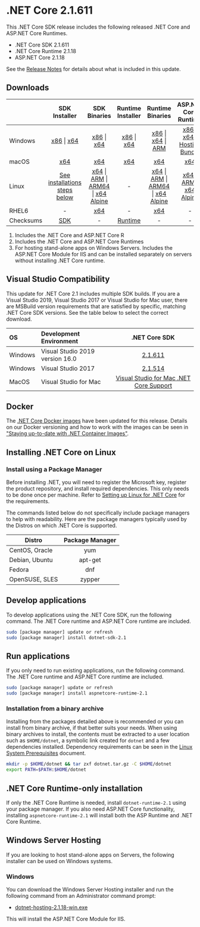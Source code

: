 # .NET Core 2.1.611

This .NET Core SDK release includes the following released .NET Core and ASP.NET Core Runtimes.

* .NET Core SDK 2.1.611
* .NET Core Runtime 2.1.18
* ASP.NET Core 2.1.18

See the [Release Notes](2.1.18.md) for details about what is included in this update.

## Downloads

|           | SDK Installer                        | SDK Binaries                 | Runtime Installer                                        | Runtime Binaries                                 | ASP.NET Core Runtime           |
| --------- | :------------------------------------------:     | :----------------------:                 | :---------------------------:                            | :-------------------------:                      | :-----------------:            |
| Windows   | [x86][dotnet-sdk-win-x86.exe] \| [x64][dotnet-sdk-win-x64.exe] | [x86][dotnet-sdk-win-x86.zip] \| [x64][dotnet-sdk-win-x64.zip] | [x86][dotnet-runtime-win-x86.exe] \| [x64][dotnet-runtime-win-x64.exe] | [x86][dotnet-runtime-win-x86.zip] \| [x64][dotnet-runtime-win-x64.zip] \| [ARM][dotnet-runtime-win-arm.zip] | [x86][aspnetcore-runtime-win-x86.exe] \| [x64][aspnetcore-runtime-win-x64.exe] \| [Hosting Bundle][dotnet-hosting-win.exe] |
| macOS     | [x64][dotnet-sdk-osx-x64.pkg]  | [x64][dotnet-sdk-osx-x64.tar.gz]     | [x64][dotnet-runtime-osx-x64.pkg] | [x64][dotnet-runtime-osx-x64.tar.gz] | [x64][aspnetcore-runtime-osx-x64.tar.gz] |
| Linux     | [See installations steps below][linux-install]   | [x64][dotnet-sdk-linux-x64.tar.gz] \| [ARM][dotnet-sdk-linux-arm.tar.gz] \| [ARM64][dotnet-sdk-linux-arm64.tar.gz] \| [x64 Alpine][dotnet-sdk-linux-musl-x64.tar.gz] | - | [x64][dotnet-runtime-linux-x64.tar.gz] \| [ARM][dotnet-runtime-linux-arm.tar.gz] \| [ARM64][dotnet-runtime-linux-arm64.tar.gz] \| [x64 Alpine][dotnet-runtime-linux-musl-x64.tar.gz] | [x64][aspnetcore-runtime-linux-x64.tar.gz]  \| [ARM][aspnetcore-runtime-linux-arm.tar.gz] \| [x64 Alpine][aspnetcore-runtime-linux-musl-x64.tar.gz] |
| RHEL6     | -                                                | [x64][dotnet-sdk-rhel.6-x64.tar.gz]                    | -                                                        | [x64][dotnet-runtime-rhel.6-x64.tar.gz] | - |
| Checksums | [SDK][checksums-sdk]                             | -                                        | [Runtime][checksums-runtime]                             | - | - |

1. Includes the .NET Core and ASP.NET Core R
1. Includes the .NET Core and ASP.NET Core Runtimes
2. For hosting stand-alone apps on Windows Servers. Includes the ASP.NET Core Module for IIS and can be installed separately on servers without installing .NET Core runtime.

## Visual Studio Compatibility

This update for .NET Core 2.1 includes multiple SDK builds. If you are a Visual Studio 2019, Visual Studio 2017 or Visual Studio for Mac user, there are MSBuild version requirements that are satisfied by specific, matching .NET Core SDK versions. See the table below to select the correct download.

| OS | Development Environment | .NET Core SDK |
| :-- | :-- | :--: |
| Windows | Visual Studio 2019 version 16.0 | [2.1.611](#downloads) |
| Windows | Visual Studio 2017 | [2.1.514](2.1.18.md) |
| MacOS | Visual Studio for Mac | [Visual Studio for Mac .NET Core Support](https://learn.microsoft.com/visualstudio/mac/net-core-support) |


## Docker

The [.NET Core Docker images](https://hub.docker.com/r/microsoft/dotnet/) have been updated for this release. Details on our Docker versioning and how to work with the images can be seen in ["Staying up-to-date with .NET Container Images"](https://devblogs.microsoft.com/dotnet/staying-up-to-date-with-net-container-images/).

## Installing .NET Core on Linux

### Install using a Package Manager

Before installing .NET, you will need to register the Microsoft key, register the product repository, and install required dependencies. This only needs to be done once per machine. Refer to [Setting up Linux for .NET Core][linux-install] for the requirements.

The commands listed below do not specifically include package managers to help with readability. Here are the package managers typically used by the Distros on which .NET Core is supported.

| Distro | Package Manager  |
| ---             | :----:  |
| CentOS, Oracle  | yum     |
| Debian, Ubuntu  | apt-get |
| Fedora          | dnf     |
| OpenSUSE, SLES  | zypper  |

## Develop applications

To develop applications using the .NET Core SDK, run the following command. The .NET Core runtime and ASP.NET Core runtime are included.

```bash
sudo [package manager] update or refresh
sudo [package manager] install dotnet-sdk-2.1
```

## Run applications

If you only need to run existing applications, run the following command. The .NET Core runtime and ASP.NET Core runtime are included.

```bash
sudo [package manager] update or refresh
sudo [package manager] install aspnetcore-runtime-2.1
```

### Installation from a binary archive

Installing from the packages detailed above is recommended or you can install from binary archive, if that better suits your needs. When using binary archives to install, the contents must be extracted to a user location such as `$HOME/dotnet`, a symbolic link created for `dotnet` and a few dependencies installed. Dependency requirements can be seen in the [Linux System Prerequisites](https://github.com/dotnet/core/blob/main/Documentation/linux-prereqs.md) document.

```bash
mkdir -p $HOME/dotnet && tar zxf dotnet.tar.gz -C $HOME/dotnet
export PATH=$PATH:$HOME/dotnet
```

## .NET Core Runtime-only installation

If only the .NET Core Runtime is needed, install `dotnet-runtime-2.1` using your package manager. If you also need ASP.NET Core functionality, installing `aspnetcore-runtime-2.1` will install both the ASP Runtime and .NET Core Runtime.

## Windows Server Hosting

If you are looking to host stand-alone apps on Servers, the following installer can be used on Windows systems.

### Windows

You can download the Windows Server Hosting installer and run the following command from an Administrator command prompt:

* [dotnet-hosting-2.1.18-win.exe][dotnet-hosting-win.exe]

This will install the ASP.NET Core Module for IIS.

[blob-runtime]: https://builds.dotnet.microsoft.com/dotnet/Runtime/
[blob-sdk]: https://builds.dotnet.microsoft.com/dotnet/Sdk/
[release-notes]: 2.1.18.md

[checksums-runtime]: https://builds.dotnet.microsoft.com/dotnet/checksums/2.1.18-sha.txt
[checksums-sdk]: https://builds.dotnet.microsoft.com/dotnet/checksums/2.1.18-sha.txt

[linux-install]: https://learn.microsoft.com/dotnet/core/install/linux
[linux-install]: https://learn.microsoft.com/dotnet/core/install/

[dotnet-blog]: https://devblogs.microsoft.com/dotnet/



[//]: # ( Runtime 2.1.18)
[dotnet-runtime-linux-arm.tar.gz]: https://download.visualstudio.microsoft.com/download/pr/16bebe85-416e-4861-80d0-5f3aabbb1aca/8fc9f20392b4f0713c8cbb7f7d54d1ec/dotnet-runtime-2.1.18-linux-arm.tar.gz
[dotnet-runtime-linux-arm64.tar.gz]: https://download.visualstudio.microsoft.com/download/pr/625ecbe4-9ac2-4f69-aac6-1eddc3f300af/dd2a80ca6ec5f6c83fe3d4411cf9a88d/dotnet-runtime-2.1.18-linux-arm64.tar.gz
[dotnet-runtime-linux-musl-x64.tar.gz]: https://download.visualstudio.microsoft.com/download/pr/de91bfa2-b50c-401f-8593-98c20b015417/41de11d720283ff617eb9ae2b958f53a/dotnet-runtime-2.1.18-linux-musl-x64.tar.gz
[dotnet-runtime-linux-x64.tar.gz]: https://download.visualstudio.microsoft.com/download/pr/6e807a9b-e080-4daa-9224-9c12a8a3a673/fb96d3545590177aecf9feec1ff07876/dotnet-runtime-2.1.18-linux-x64.tar.gz
[dotnet-runtime-osx-x64.pkg]: https://download.visualstudio.microsoft.com/download/pr/bc303f50-ec1d-43b4-b846-51d5fc3c1a2d/4f0abfa496fba6a387dc80b450eb65b8/dotnet-runtime-2.1.18-osx-x64.pkg
[dotnet-runtime-osx-x64.tar.gz]: https://download.visualstudio.microsoft.com/download/pr/328acf26-3ea7-4cdf-8d0e-875dda44b970/04d431c1c76e0fc9fda09fe4b7502fca/dotnet-runtime-2.1.18-osx-x64.tar.gz
[dotnet-runtime-rhel.6-x64.tar.gz]: https://download.visualstudio.microsoft.com/download/pr/bb651119-fcf6-40ce-88b2-faa5794a8546/45882f0af30dc500b88bd90c6c48410a/dotnet-runtime-2.1.18-rhel.6-x64.tar.gz
[dotnet-runtime-win-arm.zip]: https://download.visualstudio.microsoft.com/download/pr/2e0597bf-8928-4808-9db2-65f184d9678f/d7d1b21b7a0900eb2ead3e81adc101ac/dotnet-runtime-2.1.18-win-arm.zip
[dotnet-runtime-win-x64.exe]: https://download.visualstudio.microsoft.com/download/pr/53d3ad06-172f-4848-abc1-c70003de009e/1f45c5c98848c284c90b888933298f94/dotnet-runtime-2.1.18-win-x64.exe
[dotnet-runtime-win-x64.zip]: https://download.visualstudio.microsoft.com/download/pr/9777f165-0ed1-41a4-ad4b-60e176b6fff5/52fb6a870663cc58dba3f24d2ad363a5/dotnet-runtime-2.1.18-win-x64.zip
[dotnet-runtime-win-x86.exe]: https://download.visualstudio.microsoft.com/download/pr/b90bbf7b-8739-4326-8e55-431a65dba1ba/8bfe25d90f428124ff42d63004fb0430/dotnet-runtime-2.1.18-win-x86.exe
[dotnet-runtime-win-x86.zip]: https://download.visualstudio.microsoft.com/download/pr/713dc3a1-4330-47ca-8f93-2a802be16bef/3eeb677600143b119d2cace5c02f1fa5/dotnet-runtime-2.1.18-win-x86.zip

[//]: # ( WindowsDesktop )

[//]: # ( ASP 2.1.18)
[aspnetcore-runtime-linux-arm.tar.gz]: https://download.visualstudio.microsoft.com/download/pr/3170bb79-e8b5-4f19-921e-618c16d5671a/085344b0aaea8c6a1cb15818af1b6328/aspnetcore-runtime-2.1.18-linux-arm.tar.gz
[aspnetcore-runtime-linux-musl-x64.tar.gz]: https://download.visualstudio.microsoft.com/download/pr/33730d62-65bd-4b8f-912e-9e21113ec747/118d50ff9c5b12240a4e758a5c2d2958/aspnetcore-runtime-2.1.18-linux-musl-x64.tar.gz
[aspnetcore-runtime-linux-x64.tar.gz]: https://download.visualstudio.microsoft.com/download/pr/5e23ff62-5ddd-4fc5-9f72-e4250110cf58/956138123fcefedca324b0fea6c23d15/aspnetcore-runtime-2.1.18-linux-x64.tar.gz
[aspnetcore-runtime-osx-x64.tar.gz]: https://download.visualstudio.microsoft.com/download/pr/992a6e2c-ded6-4923-a808-9f5164e23425/3084cd84de9e2a583fd514c4b8567935/aspnetcore-runtime-2.1.18-osx-x64.tar.gz
[aspnetcore-runtime-win-x64.exe]: https://download.visualstudio.microsoft.com/download/pr/b7f473cd-1b78-4b97-8cb4-e600ef285129/f1bb08da9e2b48f3135b02bad34b3207/aspnetcore-runtime-2.1.18-win-x64.exe
[aspnetcore-runtime-win-x64.zip]: https://download.visualstudio.microsoft.com/download/pr/915829f6-cba0-424b-820d-83f831704605/3f3314e7e652a65b0b4d3f40bb2d3f16/aspnetcore-runtime-2.1.18-win-x64.zip
[aspnetcore-runtime-win-x86.exe]: https://download.visualstudio.microsoft.com/download/pr/c61a68eb-ef58-420e-a5e5-af403fb4e58c/0cd9cd4943be4da0e6e5b099824ff428/aspnetcore-runtime-2.1.18-win-x86.exe
[aspnetcore-runtime-win-x86.zip]: https://download.visualstudio.microsoft.com/download/pr/6cf2053a-e52b-48bf-a208-d4b458a3bfe2/78e5eb00cf45378295d2115ebda45a9d/aspnetcore-runtime-2.1.18-win-x86.zip
[dotnet-hosting-win.exe]: https://download.visualstudio.microsoft.com/download/pr/95f36881-f24a-4e5a-bff9-74dba1c5ae60/04384e05d0ddf9098288c5c01f79ad01/dotnet-hosting-2.1.18-win.exe


[//]: # ( SDK 2.1.611 )
[dotnet-sdk-linux-arm.tar.gz]: https://download.visualstudio.microsoft.com/download/pr/89175acd-e0a8-4e1d-a142-0e44e6a5f40d/fce41ad70859c134f9bbee6a33f76fe1/dotnet-sdk-2.1.611-linux-arm.tar.gz
[dotnet-sdk-linux-arm64.tar.gz]: https://download.visualstudio.microsoft.com/download/pr/290e09f9-a36d-404d-9019-e3d33d6ccb16/ffa6f8cc47b60be68a45427d6c88c43d/dotnet-sdk-2.1.611-linux-arm64.tar.gz
[dotnet-sdk-linux-musl-x64.tar.gz]: https://download.visualstudio.microsoft.com/download/pr/731eb8a9-1550-4c27-bcd3-0934b8de48ad/75d5879a0f4f5cd56a5f9d63b239f344/dotnet-sdk-2.1.611-linux-musl-x64.tar.gz
[dotnet-sdk-linux-x64.tar.gz]: https://download.visualstudio.microsoft.com/download/pr/e490e402-a05c-4be6-80b7-bdba636371c4/26e50ab61c4eb6edc3226a033061edf3/dotnet-sdk-2.1.611-linux-x64.tar.gz
[dotnet-sdk-osx-x64.pkg]: https://download.visualstudio.microsoft.com/download/pr/254dd706-0879-4e97-a430-ae14d7781304/5fa53c703c4a220ec387d697af157c5f/dotnet-sdk-2.1.611-osx-x64.pkg
[dotnet-sdk-osx-x64.tar.gz]: https://download.visualstudio.microsoft.com/download/pr/8e220e29-73b0-4ea8-a587-df39e769f777/9be42d40926375a7ab4e5d9d939a7d8e/dotnet-sdk-2.1.611-osx-x64.tar.gz
[dotnet-sdk-rhel.6-x64.tar.gz]: https://download.visualstudio.microsoft.com/download/pr/ed6158fc-4450-47a3-999e-67965761c0bd/b8af9b3278abd64e6bb73336288a236e/dotnet-sdk-2.1.611-rhel.6-x64.tar.gz
[dotnet-sdk-win-x64.exe]: https://download.visualstudio.microsoft.com/download/pr/19351247-1b7b-478f-928c-386060a9bcab/fa3de275bd71ab470885dcdef6a2bfe2/dotnet-sdk-2.1.611-win-x64.exe
[dotnet-sdk-win-x64.zip]: https://download.visualstudio.microsoft.com/download/pr/77c00d6b-44ae-48de-9cc8-4c5507409b0e/00e9d542799478b0aa4e0b34cc6d9466/dotnet-sdk-2.1.611-win-x64.zip
[dotnet-sdk-win-x86.exe]: https://download.visualstudio.microsoft.com/download/pr/867c66ab-fcf1-4e76-9167-bc2365868e93/2eff26fcd5c097c12c1827556b6daec5/dotnet-sdk-2.1.611-win-x86.exe
[dotnet-sdk-win-x86.zip]: https://download.visualstudio.microsoft.com/download/pr/6d3e0cab-0e0b-4f2e-8eb2-e0223a18b209/c77e583cd00571416b28a9a6a593e02f/dotnet-sdk-2.1.611-win-x86.zip


[//]: # ( Symbols )
